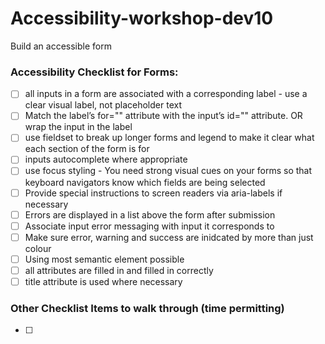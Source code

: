 # Accessibility-workshop-dev10
Build an accessible form

### Accessibility Checklist for Forms: 

- [ ] all inputs in a form are associated with a corresponding label - use a clear visual label, not placeholder text
- [ ] Match the label’s for="" attribute with the input’s id="" attribute. OR wrap the input in the label
- [ ] use fieldset to break up longer forms and legend to make it clear what each section of the form is for 
- [ ] inputs autocomplete where appropriate
- [ ] use focus styling - You need strong visual cues on your forms so that keyboard navigators know which fields are being selected
- [ ] Provide special instructions to screen readers via aria-labels if necessary 
- [ ] Errors are displayed in a list above the form after submission
- [ ] Associate input error messaging with input it corresponds to
- [ ] Make sure error, warning and success are inidcated by more than just colour
- [ ] Using most semantic element possible
- [ ] all attributes are filled in and filled in correctly
- [ ] title attribute is used where necessary

### Other Checklist Items to walk through (time permitting)
- [ ] 